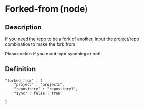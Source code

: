 # Forked-from (node)

## Description
If you need the repo to be a fork of another,
input the project/repo combination to make
the fork from

Please select if you need repo synching or not!

## Definition 

```
"forked_from" : {
    "project" : "project1",
    "repository" : "repository1",
    "sync" : false | true

}
```